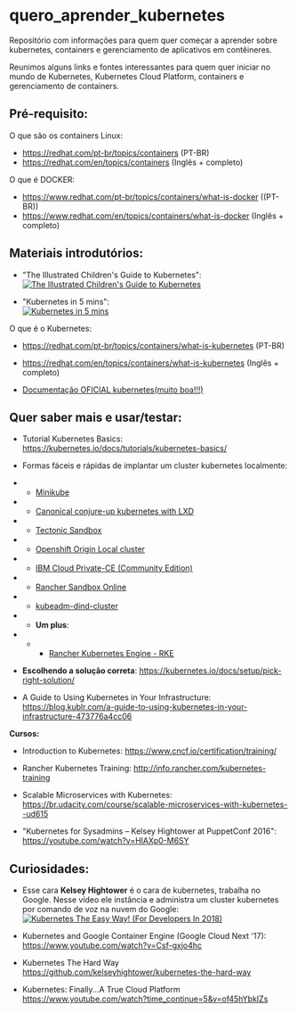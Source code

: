 # quero_aprender_kubernetes
Repositório com informações para quem quer começar a aprender sobre kubernetes, containers e gerenciamento de aplicativos em contêineres.

Reunimos alguns links e fontes interessantes para quem quer iniciar no mundo de Kubernetes, Kubernetes Cloud Platform, containers e gerenciamento de containers.


## Pré-requisito:

O que são os containers Linux:  
* https://redhat.com/pt-br/topics/containers (PT-BR)  
* https://redhat.com/en/topics/containers (Inglês + completo)

O que é DOCKER:   
* https://www.redhat.com/pt-br/topics/containers/what-is-docker ((PT-BR))  
* https://www.redhat.com/en/topics/containers/what-is-docker (Inglês + completo)

## Materiais introdutórios:

* "The Illustrated Children's Guide to Kubernetes":   
[![The Illustrated Children's Guide to Kubernetes](https://img.youtube.com/vi/4ht22ReBjno/0.jpg)](https://youtu.be/4ht22ReBjno)

* "Kubernetes in 5 mins":  
[![Kubernetes in 5 mins](https://img.youtube.com/vi/PH-2FfFD2PU/0.jpg)](https://youtu.be/PH-2FfFD2PU)


O que é o Kubernetes:
* https://redhat.com/pt-br/topics/containers/what-is-kubernetes (PT-BR)
* https://redhat.com/en/topics/containers/what-is-kubernetes (Inglês + completo)

* [Documentação OFICIAL kubernetes(muito boa!!!)](https://kubernetes.io/docs/home/?path=users&persona=cluster-operator&level=foundational)


## Quer saber mais e usar/testar:

* Tutorial Kubernetes Basics:  https://kubernetes.io/docs/tutorials/kubernetes-basics/

* Formas fáceis e rápidas de implantar um cluster kubernetes localmente:
* * [Minikube](https://kubernetes.io/docs/getting-started-guides/minikube/)
* * [Canonical conjure-up kubernetes with LXD](https://kubernetes.io/docs/getting-started-guides/ubuntu/local/)
* * [Tectonic Sandbox](https://coreos.com/tectonic/sandbox/)
* * [Openshift Origin Local cluster](https://github.com/openshift/origin/blob/master/docs/cluster_up_down.md) 
* * [IBM Cloud Private-CE (Community Edition)](https://github.com/IBM/deploy-ibm-cloud-private)
* * [Rancher Sandbox Online](https://rancher.com/kubernetes/)
* * [kubeadm-dind-cluster](https://github.com/Mirantis/kubeadm-dind-cluster)  
* * **Um plus**:
* * * [Rancher Kubernetes Engine - RKE](https://github.com/rancher/rke) 

* **Escolhendo a solução correta**: https://kubernetes.io/docs/setup/pick-right-solution/ 

* A Guide to Using Kubernetes in Your Infrastructure:  https://blog.kublr.com/a-guide-to-using-kubernetes-in-your-infrastructure-473776a4cc06



**Cursos:**

* Introduction to Kubernetes: https://www.cncf.io/certification/training/

* Rancher Kubernetes Training: http://info.rancher.com/kubernetes-training

* Scalable Microservices with Kubernetes:  https://br.udacity.com/course/scalable-microservices-with-kubernetes--ud615

* "Kubernetes for Sysadmins – Kelsey Hightower at PuppetConf 2016": https://youtube.com/watch?v=HlAXp0-M6SY


## Curiosidades:

* Esse cara **Kelsey Hightower** é o cara de kubernetes, trabalha no Google. Nesse vídeo ele instância e administra um cluster kubernetes por comando de voz na nuvem do Google:
[![Kubernetes The Easy Way! (For Developers In 2018)](https://img.youtube.com/vi/kOa_llowQ1c/0.jpg)](https://youtu.be/kOa_llowQ1c)

* Kubernetes and Google Container Engine (Google Cloud Next '17): https://www.youtube.com/watch?v=Csf-gxjo4hc

* Kubernetes The Hard Way https://github.com/kelseyhightower/kubernetes-the-hard-way

* Kubernetes: Finally...A True Cloud Platform https://www.youtube.com/watch?time_continue=5&v=of45hYbkIZs